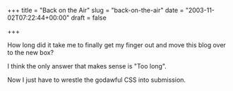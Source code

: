 +++
title = "Back on the Air"
slug = "back-on-the-air"
date = "2003-11-02T07:22:44+00:00"
draft = false

+++

How long did it take me to finally get my finger out and move this blog over to the new box?

I think the only answer that makes sense is "Too long".

Now I just have to wrestle the godawful CSS into submission.

